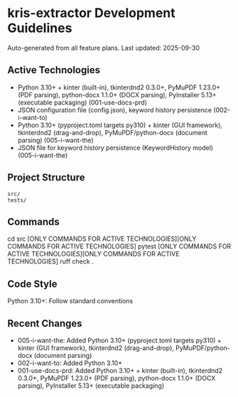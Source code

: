 # kris-extractor Development Guidelines

Auto-generated from all feature plans. Last updated: 2025-09-30

## Active Technologies
- Python 3.10+ + kinter (built-in), tkinterdnd2 0.3.0+, PyMuPDF 1.23.0+ (PDF parsing), python-docx 1.1.0+ (DOCX parsing), PyInstaller 5.13+ (executable packaging) (001-use-docs-prd)
- JSON configuration file (config.json), keyword history persistence (002-i-want-to)
- Python 3.10+ (pyproject.toml targets py310) + kinter (GUI framework), tkinterdnd2 (drag-and-drop), PyMuPDF/python-docx (document parsing) (005-i-want-the)
- JSON file for keyword history persistence (KeywordHistory model) (005-i-want-the)

## Project Structure
```
src/
tests/
```

## Commands
cd src [ONLY COMMANDS FOR ACTIVE TECHNOLOGIES][ONLY COMMANDS FOR ACTIVE TECHNOLOGIES] pytest [ONLY COMMANDS FOR ACTIVE TECHNOLOGIES][ONLY COMMANDS FOR ACTIVE TECHNOLOGIES] ruff check .

## Code Style
Python 3.10+: Follow standard conventions

## Recent Changes
- 005-i-want-the: Added Python 3.10+ (pyproject.toml targets py310) + kinter (GUI framework), tkinterdnd2 (drag-and-drop), PyMuPDF/python-docx (document parsing)
- 002-i-want-to: Added Python 3.10+
- 001-use-docs-prd: Added Python 3.10+ + kinter (built-in), tkinterdnd2 0.3.0+, PyMuPDF 1.23.0+ (PDF parsing), python-docx 1.1.0+ (DOCX parsing), PyInstaller 5.13+ (executable packaging)

<!-- MANUAL ADDITIONS START -->
<!-- MANUAL ADDITIONS END -->
